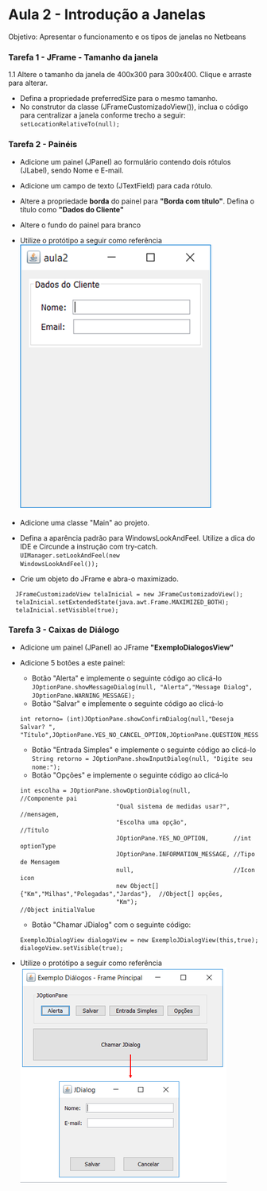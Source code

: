 # Aula 2 - Introdução a Janelas
Objetivo: Apresentar o funcionamento e os tipos de janelas no Netbeans

### Tarefa 1 - JFrame - Tamanho da janela
1.1 Altere o tamanho da janela de 400x300 para 300x400. Clique e arraste para alterar.
* Defina a propriedade preferredSize para o mesmo tamanho.
* No construtor da classe (JFrameCustomizadoView()), inclua o código para centralizar a janela conforme trecho a seguir:
<code>setLocationRelativeTo(null);</code>

### Tarefa 2 - Painéis
* Adicione um painel (JPanel) ao formulário contendo dois rótulos (JLabel), sendo Nome e E-mail.
* Adicione um campo de texto (JTextField) para cada rótulo. 
* Altere a propriedade **borda** do painel para **"Borda com título"**. Defina o título como **"Dados do Cliente"**
* Altere o fundo do painel para branco
* Utilize o protótipo a seguir como referência <br />
![Formulário (JFrame) com 1 painel (JPanel)](prototipos/aula2_PainelPrototipo.png)

* Adicione uma classe "Main" ao projeto. 
* Defina a aparência padrão para WindowsLookAndFeel. Utilize a dica do IDE e Circunde a instrução com try-catch.
<code>UIManager.setLookAndFeel(new WindowsLookAndFeel());</code>
* Crie um objeto do JFrame e abra-o maximizado.
```
  JFrameCustomizadoView telaInicial = new JFrameCustomizadoView();
  telaInicial.setExtendedState(java.awt.Frame.MAXIMIZED_BOTH);
  telaInicial.setVisible(true);
```

### Tarefa 3 - Caixas de Diálogo
* Adicione um painel (JPanel) ao JFrame **"ExemploDialogosView"**
- Adicione 5 botões a este painel:
  - Botão "Alerta" e implemente o seguinte código ao clicá-lo <br />
  `JOptionPane.showMessageDialog(null, "Alerta“,"Message Dialog", JOptionPane.WARNING_MESSAGE);`
   - Botão "Salvar" e implemente o seguinte código ao clicá-lo
    ```
    int retorno= (int)JOptionPane.showConfirmDialog(null,"Deseja Salvar? ", "Título",JOptionPane.YES_NO_CANCEL_OPTION,JOptionPane.QUESTION_MESSAGE);
    ```
    - Botão "Entrada Simples" e implemente o seguinte código ao clicá-lo <br />
    `String retorno = JOptionPane.showInputDialog(null, "Digite seu nome:");`
    - Botão "Opções" e implemente o seguinte código ao clicá-lo <br />
    ```
    int escolha = JOptionPane.showOptionDialog(null,            //Componente pai
                               "Qual sistema de medidas usar?", //mensagem,
                               "Escolha uma opção",             //Título
                               JOptionPane.YES_NO_OPTION,       //int optionType
                               JOptionPane.INFORMATION_MESSAGE, //Tipo de Mensagem
                               null,                            //Icon icon
                               new Object[]{"Km","Milhas","Polegadas","Jardas"},  //Object[] opções,
                               "Km");                                             //Object initialValue 
    ```
    - Botão "Chamar JDialog" com o seguinte código:
    ```
    ExemploJDialogView dialogoView = new ExemploJDialogView(this,true); 
    dialogoView.setVisible(true);
    ```
    
- Utilize o protótipo a seguir como referência <br />
![Intro Caixas de Dialogo](prototipos/aula2_CaixasDialogoPrototipo.png)
